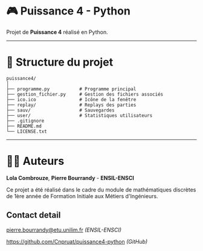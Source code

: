 # 🎮 Puissance 4 - Python

Projet de **Puissance 4** réalisé en Python. 

---

# 📁 Structure du projet

```
puissance4/
│
├── programme.py           # Programme principal
├── gestion_fichier.py     # Gestion des fichiers associés
├── ico.ico                # Icône de la fenêtre
├── replay/                # Replays des parties 
├── sauv/                  # Sauvegardes 
├── user/                  # Statistiques utilisateurs
├── .gitignore
├── README.md
└── LICENSE.txt
```

---
# 👨‍🏭 Auteurs


**Lola Combrouze**, **Pierre Bourrandy** - **ENSIL-ENSCI**

Ce projet a été réalisé dans le cadre du module de mathématiques discrètes de 1ère année de Formation Initiale aux Métiers d'Ingénieurs. 

## Contact detail
pierre.bourrandy@etu.unilim.fr *(ENSIL-ENSCI)*

https://github.com/Cnpruat/puissance4-python *(GitHub)*

